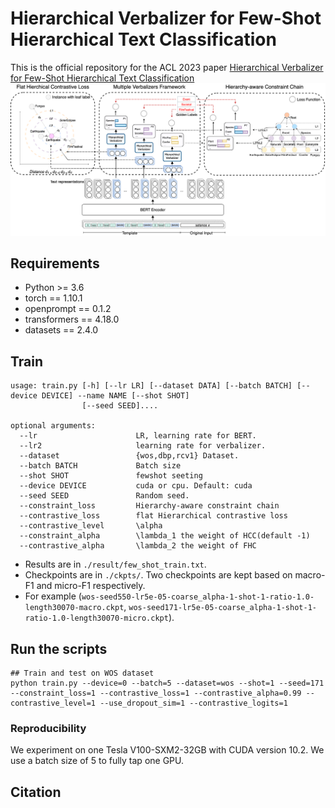 
# Hierarchical Verbalizer for Few-Shot Hierarchical Text Classification

This is the official repository for the ACL 2023 paper
[Hierarchical Verbalizer for Few-Shot Hierarchical Text Classification](https://arxiv.org/)
![DataConstruction](./Image/overview.png)
## Requirements

* Python >= 3.6
* torch == 1.10.1
* openprompt == 0.1.2
* transformers == 4.18.0
* datasets == 2.4.0

## Train

```
usage: train.py [-h] [--lr LR] [--dataset DATA] [--batch BATCH] [--device DEVICE] --name NAME [--shot SHOT]
                [--seed SEED]....

optional arguments:
  --lr                      LR, learning rate for BERT.                   
  --lr2                     learning rate for verbalizer.
  --dataset                 {wos,dbp,rcv1} Dataset.
  --batch BATCH             Batch size
  --shot SHOT               fewshot seeting
  --device DEVICE           cuda or cpu. Default: cuda
  --seed SEED               Random seed.
  --constraint_loss         Hierarchy-aware constraint chain
  --contrastive_loss        flat Hierarchical contrastive loss
  --contrastive_level       \alpha
  --constraint_alpha        \lambda_1 the weight of HCC(default -1)
  --contrastive_alpha       \lambda_2 the weight of FHC
```

- Results are in `./result/few_shot_train.txt`.
- Checkpoints are in `./ckpts/`. Two checkpoints are kept based on macro-F1 and micro-F1 respectively.
- For example (`wos-seed550-lr5e-05-coarse_alpha-1-shot-1-ratio-1.0-length30070-macro.ckpt`, 
`wos-seed171-lr5e-05-coarse_alpha-1-shot-1-ratio-1.0-length30070-micro.ckpt`).

## Run the scripts
```shell
## Train and test on WOS dataset
python train.py --device=0 --batch=5 --dataset=wos --shot=1 --seed=171 --constraint_loss=1 --contrastive_loss=1 --contrastive_alpha=0.99 --contrastive_level=1 --use_dropout_sim=1 --contrastive_logits=1
```

### Reproducibility

We experiment on one Tesla V100-SXM2-32GB with CUDA version $10.2$. We use a batch size of $5$ to fully tap one GPU.

## Citation
